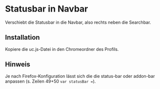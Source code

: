 # Statusbar in Navbar
Verschiebt die Statusbar in die Navbar, also rechts neben die Searchbar.

## Installation
Kopiere die uc.js-Datei in den Chromeordner des Profils.

## Hinweis
Je nach Firefox-Konfiguration lässt sich die die status-bar oder addon-bar anpassen (s. Zeilen 49+50 `var statusBar =`).